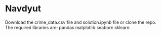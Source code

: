 # Navdyut


Download the crime_data.csv file and solution.ipynb file or clone the repo. The required libraries are:
pandas
matplotlib
seaborn
sklearn
